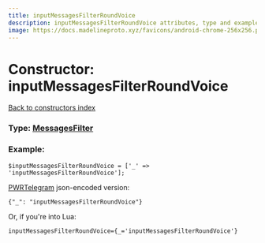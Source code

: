 ```yaml
---
title: inputMessagesFilterRoundVoice
description: inputMessagesFilterRoundVoice attributes, type and example
image: https://docs.madelineproto.xyz/favicons/android-chrome-256x256.png
---
```

# Constructor: inputMessagesFilterRoundVoice  
[Back to constructors index](index.md)






### Type: [MessagesFilter](../types/MessagesFilter.md)


### Example:

```
$inputMessagesFilterRoundVoice = ['_' => 'inputMessagesFilterRoundVoice'];
```  

[PWRTelegram](https://pwrtelegram.xyz) json-encoded version:

```
{"_": "inputMessagesFilterRoundVoice"}
```


Or, if you're into Lua:  


```
inputMessagesFilterRoundVoice={_='inputMessagesFilterRoundVoice'}

```


